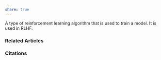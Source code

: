 ```yaml
---
share: true
---
```


A type of reinforcement learning algorithm that is used to train a model. It is used in RLHF.

### Related Articles

### Citations
